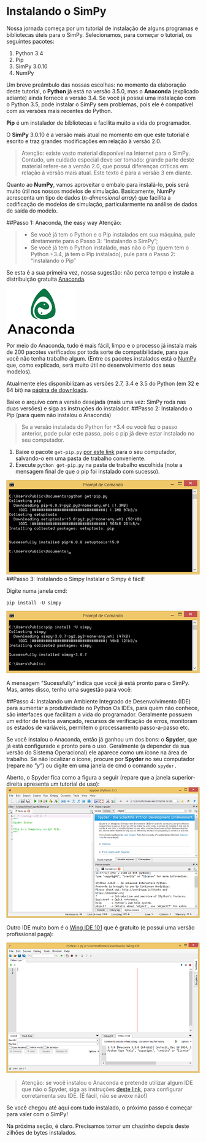 # Instalando o SimPy
Nossa jornada começa por um tutorial de instalação de alguns programas e bibliotecas úteis para o SimPy. Selecionamos, para começar o tutorial, os seguintes pacotes:

1. Python 3.4
2. Pip
3. SimPy 3.0.10
4. NumPy

Um breve preâmbulo das nossas escolhas: no momento da elaboração deste tutorial, o **Python** já está na versão 3.5.0, mas o **Anaconda** (explicado adiante) ainda fornece a versão 3.4. Se você já possui uma instalação com o Python 3.5, pode instalar o SimPy sem problemas, pois ele é compatível com as versões mais recentes do Python.

**Pip** é um instalador de bibliotecas e facilita muito a vida do programador. 

O **SimPy** 3.0.10 é a versão mais atual no momento em que este tutorial é escrito e traz grandes modificações em relação à versão 2.0.

> Atenção: existe vasto material disponível na Internet para o SimPy. Contudo, um cuidado especial deve ser tomado: grande parte deste material refere-se a versão 2.0, que possui diferenças críticas em relação à versão mais atual. Este texto é para a versão 3 em diante.


Quanto ao **NumPy**, vamos aproveitar o embalo para instalá-lo, pois será muito útil nos nossos modelos de simulação. Basicamente, NumPy acrescenta um tipo de dados (*n-dimensional array*) que facilita a codificação de modelos de simulação, particularmente na análise de dados de saída do modelo.


##Passo 1: Anaconda, the easy way
Atenção:
> * Se você já tem o Python e o Pip instalados em sua máquina, pule diretamente para o Passo 3: “Instalando o SimPy”; 
> * Se você já tem o Python instalado, mas não o Pip (quem tem o Python +3.4, já tem o Pip instalado), pule para o Passo 2: “Instalando o Pip”

Se esta é a sua primeira vez, nossa sugestão: não perca tempo e instale a distribuição gratuita [Anaconda](http://continuum.io/downloads). 

![Anaconda logo](https://github.com/afmedina/tutorial-simpy/blob/master/Anaconda_Logo180.png?raw=true)
	 
Por meio do Anaconda, tudo é mais fácil, limpo e o processo já instala mais de 200 pacotes verificados por toda sorte de compatibilidade, para que você não tenha trabalho algum. (Entre os pacotes instalados está o [NumPy](http://www.numpy.org/) que, como explicado, será muito útil no desenvolvimento dos seus modelos).

Atualmente eles disponibilizam as versões 2.7, 3.4 e 3.5 do Python (em 32 e 64 bit) na [página de downloads](http://continuum.io/downloads).

Baixe o arquivo com a versão desejada (mais uma vez: SimPy roda nas duas versões) e siga as instruções do instalador.
##Passo 2: Instalando o Pip (para quem não instalou o Anaconda)
>Se a versão instalada do Python for +3.4 ou você fez o passo anterior,  pode pular este passo, pois o pip já deve estar instalado no seu computador.

1.	Baixe o pacote `get-pip.py`
 [por este link](https://bootstrap.pypa.io/get-pip.py) para o seu computador, salvando-o em uma pasta de trabalho conveniente. 
2.	Execute `python get-pip.py`
 na pasta de trabalho escolhida (note a mensagem final de que o pip foi instalado com sucesso).

![cmd get-pip.py](https://github.com/afmedina/tutorial-simpy/blob/master/instalacao%20cmd%20get-pip.png?raw=true)
##Passo 3: Instalando o Simpy
Instalar o Simpy é fácil!

Digite numa janela cmd: 
```
pip install -U simpy
```
![cmd simpy](https://github.com/afmedina/tutorial-simpy/blob/master/instalacao%20cmd%20simpy.png?raw=true)

A mensagem "Sucessfully" indica que você já está pronto para o SimPy. Mas, antes disso, tenho uma sugestão para você:

##Passo 4: Instalando um Ambiente Integrado de Desenvolvimento (IDE) para aumentar a produtividade no Python
Os IDEs, para quem não conhece, são interfaces que facilitam a vida do programador. Geralmente possuem um editor de textos avançado, recursos de verificação de erros, monitoram os estados de variáveis, permitem o processamento passo-a-passo etc.

Se você instalou o Anaconda, então já ganhou um dos bons: o **Spyder**, que já está configurado e pronto para o uso. Geralmente (a depender da sua versão do Sistema Operacional) ele aparece como um ícone na área de trabalho. Se não localizar o ícone, procure por **Spyder** no seu computador (repare no *"y"*) ou digite em uma janela de cmd o comando `spyder.`

Aberto, o Spyder fica como a figura a seguir (repare que a janela superior-direita apresenta um tutorial de uso):
![IDE Spider](https://github.com/afmedina/tutorial-simpy/blob/master/instalacao%20spyder800.png?raw=true)

Outro IDE muito bom é o [Wing IDE 101](http://wingware.com/downloads/wingide-101) que é gratuito (e possui uma versão profissional paga):

![IDE Wing 101](https://github.com/afmedina/tutorial-simpy/blob/master/instalacao%20wing%20101%20800.png?raw=true)


>Atenção: se você instalou o Anaconda e pretende utilizar algum IDE que não o Spyder, siga as instruções [deste link](http://docs.continuum.io/anaconda/ide_integration), para configurar corretamenta seu IDE. (É fácil, não se avexe não!)

Se você chegou até aqui com tudo instalado, o próximo passo é começar para valer com o SimPy!

Na próxima seção, é claro. Precisamos tomar um chazinho depois deste zilhões de bytes instalados.




